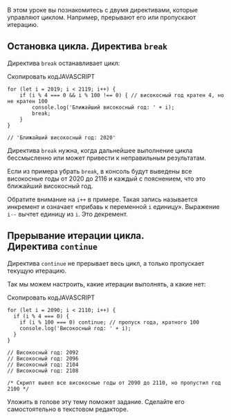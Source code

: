 

В этом уроке вы познакомитесь с двумя директивами, которые управляют циклом. Например, прерывают его или пропускают итерацию.

## Остановка цикла. Директива `break`

Директива `break` останавливает цикл:

Скопировать кодJAVASCRIPT

```
for (let i = 2019; i < 2119; i++) {
    if (i % 4 === 0 && i % 100 !== 0) { // високосный год кратен 4, но не кратен 100
        console.log('Ближайший високосный год: ' + i);
        break;
    }
}

// 'Ближайший високосный год: 2020' 
```

Директива `break` нужна, когда дальнейшее выполнение цикла бессмысленно или может привести к неправильным результатам.

Если из примера убрать `break`, в консоль будут выведены все високосные годы от 2020 до 2116 и каждый с пояснением, что это ближайший високосный год.

Обратите внимание на `i++` в примере. Такая запись называется инкремент и означает «прибавь к переменной `i` единицу». Выражение `i--` вычтет единицу из `i`. Это декремент.

## Прерывание итерации цикла. Директива `continue`

Директива `continue` не прерывает весь цикл, а только пропускает текущую итерацию.

Так мы можем настроить, какие итерации выполнять, а какие нет:

Скопировать кодJAVASCRIPT

```
for (let i = 2090; i < 2110; i++) {
  if (i % 4 === 0) {
    if (i % 100 === 0) continue; // пропуск года, кратного 100
    console.log('Високосный год: ' + i);
  }
}

// Високосный год: 2092
// Високосный год: 2096
// Високосный год: 2104
// Високосный год: 2108

/* Скрипт вывел все високосные годы от 2090 до 2110, но пропустил год 2100 */ 
```

Уложить в голове эту тему поможет задание. Сделайте его самостоятельно в текстовом редакторе.
